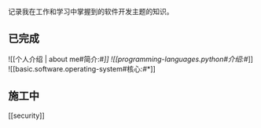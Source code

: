 
记录我在工作和学习中掌握到的软件开发主题的知识。

## 已完成

![[个人介绍 | about me#简介:#*]]
![[programming-languages.python#介绍:#*]]
![[basic.software.operating-system#核心:#*]]

## 施工中

[[security]]
